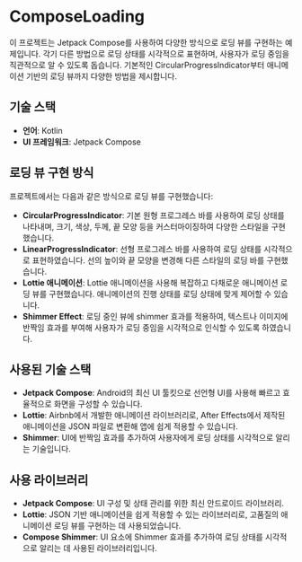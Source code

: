 # ComposeLoading

이 프로젝트는 Jetpack Compose를 사용하여 다양한 방식으로 로딩 뷰를 구현하는 예제입니다. 각기 다른 방법으로 로딩 상태를 시각적으로 표현하며, 사용자가 로딩 중임을 직관적으로 알 수 있도록 돕습니다. 기본적인 CircularProgressIndicator부터 애니메이션 기반의 로딩 뷰까지 다양한 방법을 제시합니다.

## 기술 스택

- **언어**: Kotlin
- **UI 프레임워크**: Jetpack Compose

## 로딩 뷰 구현 방식

프로젝트에서는 다음과 같은 방식으로 로딩 뷰를 구현했습니다:

- **CircularProgressIndicator**: 기본 원형 프로그레스 바를 사용하여 로딩 상태를 나타내며, 크기, 색상, 두께, 끝 모양 등을 커스터마이징하여 다양한 스타일을 구현했습니다.
- **LinearProgressIndicator**: 선형 프로그레스 바를 사용하여 로딩 상태를 시각적으로 표현하였습니다. 선의 높이와 끝 모양을 변경해 다른 스타일의 로딩 바를 구현했습니다.
- **Lottie 애니메이션**: Lottie 애니메이션을 사용해 복잡하고 다채로운 애니메이션 로딩 뷰를 구현했습니다. 애니메이션의 진행 상태를 로딩 상태에 맞게 제어할 수 있습니다.
- **Shimmer Effect**: 로딩 중인 뷰에 shimmer 효과를 적용하여, 텍스트나 이미지에 반짝임 효과를 부여해 사용자가 로딩 중임을 시각적으로 인식할 수 있도록 하였습니다.

## 사용된 기술 스택

- **Jetpack Compose**: Android의 최신 UI 툴킷으로 선언형 UI를 사용해 빠르고 효율적으로 화면을 구성할 수 있습니다.
- **Lottie**: Airbnb에서 개발한 애니메이션 라이브러리로, After Effects에서 제작된 애니메이션을 JSON 파일로 변환해 앱에 쉽게 적용할 수 있습니다.
- **Shimmer**: UI에 반짝임 효과를 추가하여 사용자에게 로딩 상태를 시각적으로 알리는 기술입니다.

## 사용 라이브러리

- **Jetpack Compose**: UI 구성 및 상태 관리를 위한 최신 안드로이드 라이브러리.
- **Lottie**: JSON 기반 애니메이션을 쉽게 적용할 수 있는 라이브러리로, 고품질의 애니메이션 로딩 뷰를 구현하는 데 사용되었습니다.
- **Compose Shimmer**: UI 요소에 Shimmer 효과를 추가하여 로딩 상태를 시각적으로 알리는 데 사용된 라이브러리입니다.